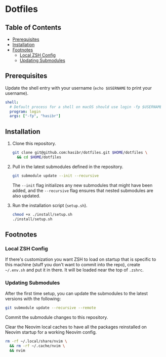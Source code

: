 # Dotfiles



## Table of Contents

- [Prerequisites](#prerequisites)
- [Installation](#installation)
- [Footnotes](#footnotes)
  - [Local ZSH Config](#local-zsh-config)
  - [Updating Submodules](#updating-submodules)

## Prerequisites

Update the shell entry with your username (`echo $USERNAME` to print your username).

```yaml
shell:
  # Default process for a shell on macOS should use login -fp $USERNAME and not a direct invocation of /bin/bash
  program: login
  args: ["-fp", "hasibr"]
```

## Installation

1. Clone this repository.

    ```sh
    git clone git@github.com:hasibr/dotfiles.git $HOME/dotfiles \
      && cd $HOME/dotfiles
    ```

2. Pull in the latest submodules defined in the repository.

    ```sh
    git submodule update --init --recursive
    ```

    The `--init` flag initializes any new submodules that might have been added, and the `--recursive` flag ensures that nested submodules are also updated.

3. Run the installation script (`setup.sh`).

    ```sh
    chmod +x ./install/setup.sh
    ./install/setup.sh
    ```

## Footnotes

### Local ZSH Config

If there's customization you want ZSH to load on startup that is specific to 
this machine (stuff you don't want to commit into the repo), create `~/.env.sh`
and put it in there. It will be loaded near the top of `.zshrc`.

### Updating Submodules

After the first time setup, you can update the submodules to the latest versions with the following:

```sh
git submodule update --recursive --remote
```

Commit the submodule changes to this repository.

Clear the Neovim local caches to have all the packages reinstalled on Neovim startup for a working Neovim config.

```sh
rm -rf ~/.local/share/nvim \
  && rm -rf ~/.cache/nvim \
  && nvim
```

